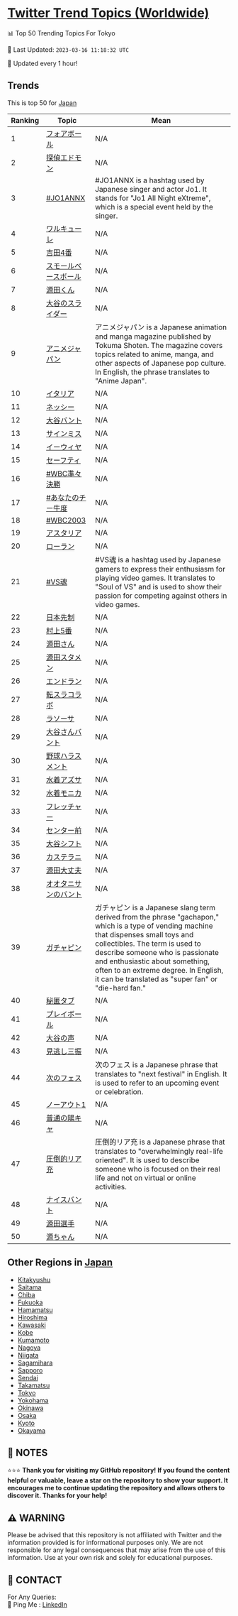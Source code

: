 [Twitter Trend Topics (Worldwide)](https://github.com/ErcinDedeoglu/Twitter-Trend-Topics)
==========


📊 Top 50 Trending Topics For Tokyo

📆 Last Updated: `2023-03-16 11:18:32 UTC`

🔧 Updated every 1 hour!


## Trends

This is top 50 for [Japan](</Japan>)

| Ranking | Topic | Mean |
| ------- | ------------ | ------------ |
| 1 | [フォアボール](http://twitter.com/search?q=%e3%83%95%e3%82%a9%e3%82%a2%e3%83%9c%e3%83%bc%e3%83%ab) | N/A |
| 2 | [探偵エドモン](http://twitter.com/search?q=%e6%8e%a2%e5%81%b5%e3%82%a8%e3%83%89%e3%83%a2%e3%83%b3) | N/A |
| 3 | [#JO1ANNX](http://twitter.com/search?q=%23JO1ANNX) | #JO1ANNX is a hashtag used by Japanese singer and actor Jo1. It stands for "Jo1 All Night eXtreme", which is a special event held by the singer. |
| 4 | [ワルキューレ](http://twitter.com/search?q=%e3%83%af%e3%83%ab%e3%82%ad%e3%83%a5%e3%83%bc%e3%83%ac) | N/A |
| 5 | [吉田4番](http://twitter.com/search?q=%e5%90%89%e7%94%b04%e7%95%aa) | N/A |
| 6 | [スモールベースボール](http://twitter.com/search?q=%e3%82%b9%e3%83%a2%e3%83%bc%e3%83%ab%e3%83%99%e3%83%bc%e3%82%b9%e3%83%9c%e3%83%bc%e3%83%ab) | N/A |
| 7 | [源田くん](http://twitter.com/search?q=%e6%ba%90%e7%94%b0%e3%81%8f%e3%82%93) | N/A |
| 8 | [大谷のスライダー](http://twitter.com/search?q=%e5%a4%a7%e8%b0%b7%e3%81%ae%e3%82%b9%e3%83%a9%e3%82%a4%e3%83%80%e3%83%bc) | N/A |
| 9 | [アニメジャパン](http://twitter.com/search?q=%e3%82%a2%e3%83%8b%e3%83%a1%e3%82%b8%e3%83%a3%e3%83%91%e3%83%b3) | アニメジャパン is a Japanese animation and manga magazine published by Tokuma Shoten. The magazine covers topics related to anime, manga, and other aspects of Japanese pop culture. In English, the phrase translates to "Anime Japan". |
| 10 | [イタリア](http://twitter.com/search?q=%e3%82%a4%e3%82%bf%e3%83%aa%e3%82%a2) | N/A |
| 11 | [ネッシー](http://twitter.com/search?q=%e3%83%8d%e3%83%83%e3%82%b7%e3%83%bc) | N/A |
| 12 | [大谷バント](http://twitter.com/search?q=%e5%a4%a7%e8%b0%b7%e3%83%90%e3%83%b3%e3%83%88) | N/A |
| 13 | [サインミス](http://twitter.com/search?q=%e3%82%b5%e3%82%a4%e3%83%b3%e3%83%9f%e3%82%b9) | N/A |
| 14 | [イーウィヤ](http://twitter.com/search?q=%e3%82%a4%e3%83%bc%e3%82%a6%e3%82%a3%e3%83%a4) | N/A |
| 15 | [セーフティ](http://twitter.com/search?q=%e3%82%bb%e3%83%bc%e3%83%95%e3%83%86%e3%82%a3) | N/A |
| 16 | [#WBC準々決勝](http://twitter.com/search?q=%23WBC%e6%ba%96%e3%80%85%e6%b1%ba%e5%8b%9d) | N/A |
| 17 | [#あなたのチー牛度](http://twitter.com/search?q=%23%e3%81%82%e3%81%aa%e3%81%9f%e3%81%ae%e3%83%81%e3%83%bc%e7%89%9b%e5%ba%a6) | N/A |
| 18 | [#WBC2003](http://twitter.com/search?q=%23WBC2003) | N/A |
| 19 | [アスタリア](http://twitter.com/search?q=%e3%82%a2%e3%82%b9%e3%82%bf%e3%83%aa%e3%82%a2) | N/A |
| 20 | [ローラン](http://twitter.com/search?q=%e3%83%ad%e3%83%bc%e3%83%a9%e3%83%b3) | N/A |
| 21 | [#VS魂](http://twitter.com/search?q=%23VS%e9%ad%82) | #VS魂 is a hashtag used by Japanese gamers to express their enthusiasm for playing video games. It translates to "Soul of VS" and is used to show their passion for competing against others in video games. |
| 22 | [日本先制](http://twitter.com/search?q=%e6%97%a5%e6%9c%ac%e5%85%88%e5%88%b6) | N/A |
| 23 | [村上5番](http://twitter.com/search?q=%e6%9d%91%e4%b8%8a5%e7%95%aa) | N/A |
| 24 | [源田さん](http://twitter.com/search?q=%e6%ba%90%e7%94%b0%e3%81%95%e3%82%93) | N/A |
| 25 | [源田スタメン](http://twitter.com/search?q=%e6%ba%90%e7%94%b0%e3%82%b9%e3%82%bf%e3%83%a1%e3%83%b3) | N/A |
| 26 | [エンドラン](http://twitter.com/search?q=%e3%82%a8%e3%83%b3%e3%83%89%e3%83%a9%e3%83%b3) | N/A |
| 27 | [転スラコラボ](http://twitter.com/search?q=%e8%bb%a2%e3%82%b9%e3%83%a9%e3%82%b3%e3%83%a9%e3%83%9c) | N/A |
| 28 | [ラソーサ](http://twitter.com/search?q=%e3%83%a9%e3%82%bd%e3%83%bc%e3%82%b5) | N/A |
| 29 | [大谷さんバント](http://twitter.com/search?q=%e5%a4%a7%e8%b0%b7%e3%81%95%e3%82%93%e3%83%90%e3%83%b3%e3%83%88) | N/A |
| 30 | [野球ハラスメント](http://twitter.com/search?q=%e9%87%8e%e7%90%83%e3%83%8f%e3%83%a9%e3%82%b9%e3%83%a1%e3%83%b3%e3%83%88) | N/A |
| 31 | [水着アズサ](http://twitter.com/search?q=%e6%b0%b4%e7%9d%80%e3%82%a2%e3%82%ba%e3%82%b5) | N/A |
| 32 | [水着モニカ](http://twitter.com/search?q=%e6%b0%b4%e7%9d%80%e3%83%a2%e3%83%8b%e3%82%ab) | N/A |
| 33 | [フレッチャー](http://twitter.com/search?q=%e3%83%95%e3%83%ac%e3%83%83%e3%83%81%e3%83%a3%e3%83%bc) | N/A |
| 34 | [センター前](http://twitter.com/search?q=%e3%82%bb%e3%83%b3%e3%82%bf%e3%83%bc%e5%89%8d) | N/A |
| 35 | [大谷シフト](http://twitter.com/search?q=%e5%a4%a7%e8%b0%b7%e3%82%b7%e3%83%95%e3%83%88) | N/A |
| 36 | [カステラニ](http://twitter.com/search?q=%e3%82%ab%e3%82%b9%e3%83%86%e3%83%a9%e3%83%8b) | N/A |
| 37 | [源田大丈夫](http://twitter.com/search?q=%e6%ba%90%e7%94%b0%e5%a4%a7%e4%b8%88%e5%a4%ab) | N/A |
| 38 | [オオタニサンのバント](http://twitter.com/search?q=%e3%82%aa%e3%82%aa%e3%82%bf%e3%83%8b%e3%82%b5%e3%83%b3%e3%81%ae%e3%83%90%e3%83%b3%e3%83%88) | N/A |
| 39 | [ガチャピン](http://twitter.com/search?q=%e3%82%ac%e3%83%81%e3%83%a3%e3%83%94%e3%83%b3) | ガチャピン is a Japanese slang term derived from the phrase "gachapon," which is a type of vending machine that dispenses small toys and collectibles. The term is used to describe someone who is passionate and enthusiastic about something, often to an extreme degree. In English, it can be translated as "super fan" or "die-hard fan." |
| 40 | [秘匿タブ](http://twitter.com/search?q=%e7%a7%98%e5%8c%bf%e3%82%bf%e3%83%96) | N/A |
| 41 | [プレイボール](http://twitter.com/search?q=%e3%83%97%e3%83%ac%e3%82%a4%e3%83%9c%e3%83%bc%e3%83%ab) | N/A |
| 42 | [大谷の声](http://twitter.com/search?q=%e5%a4%a7%e8%b0%b7%e3%81%ae%e5%a3%b0) | N/A |
| 43 | [見逃し三振](http://twitter.com/search?q=%e8%a6%8b%e9%80%83%e3%81%97%e4%b8%89%e6%8c%af) | N/A |
| 44 | [次のフェス](http://twitter.com/search?q=%e6%ac%a1%e3%81%ae%e3%83%95%e3%82%a7%e3%82%b9) | 次のフェス is a Japanese phrase that translates to "next festival" in English. It is used to refer to an upcoming event or celebration. |
| 45 | [ノーアウト1](http://twitter.com/search?q=%e3%83%8e%e3%83%bc%e3%82%a2%e3%82%a6%e3%83%881) | N/A |
| 46 | [普通の陽キャ](http://twitter.com/search?q=%e6%99%ae%e9%80%9a%e3%81%ae%e9%99%bd%e3%82%ad%e3%83%a3) | N/A |
| 47 | [圧倒的リア充](http://twitter.com/search?q=%e5%9c%a7%e5%80%92%e7%9a%84%e3%83%aa%e3%82%a2%e5%85%85) | 圧倒的リア充 is a Japanese phrase that translates to "overwhelmingly real-life oriented". It is used to describe someone who is focused on their real life and not on virtual or online activities. |
| 48 | [ナイスバント](http://twitter.com/search?q=%e3%83%8a%e3%82%a4%e3%82%b9%e3%83%90%e3%83%b3%e3%83%88) | N/A |
| 49 | [源田選手](http://twitter.com/search?q=%e6%ba%90%e7%94%b0%e9%81%b8%e6%89%8b) | N/A |
| 50 | [源ちゃん](http://twitter.com/search?q=%e6%ba%90%e3%81%a1%e3%82%83%e3%82%93) | N/A |



## Other Regions in [Japan](</Japan>)

* [Kitakyushu](</Japan/Kitakyushu.md>)
* [Saitama](</Japan/Saitama.md>)
* [Chiba](</Japan/Chiba.md>)
* [Fukuoka](</Japan/Fukuoka.md>)
* [Hamamatsu](</Japan/Hamamatsu.md>)
* [Hiroshima](</Japan/Hiroshima.md>)
* [Kawasaki](</Japan/Kawasaki.md>)
* [Kobe](</Japan/Kobe.md>)
* [Kumamoto](</Japan/Kumamoto.md>)
* [Nagoya](</Japan/Nagoya.md>)
* [Niigata](</Japan/Niigata.md>)
* [Sagamihara](</Japan/Sagamihara.md>)
* [Sapporo](</Japan/Sapporo.md>)
* [Sendai](</Japan/Sendai.md>)
* [Takamatsu](</Japan/Takamatsu.md>)
* [Tokyo](</Japan/Tokyo.md>)
* [Yokohama](</Japan/Yokohama.md>)
* [Okinawa](</Japan/Okinawa.md>)
* [Osaka](</Japan/Osaka.md>)
* [Kyoto](</Japan/Kyoto.md>)
* [Okayama](</Japan/Okayama.md>)



## 📝 NOTES

⭐⭐⭐ **Thank you for visiting my GitHub repository! If you found the content helpful or valuable, leave a star on the repository to show your support. It encourages me to continue updating the repository and allows others to discover it. Thanks for your help!**


## ⚠️ WARNING

Please be advised that this repository is not affiliated with Twitter and the information provided is for informational purposes only. We are not responsible for any legal consequences that may arise from the use of this information. Use at your own risk and solely for educational purposes.


## 📨 CONTACT

 For Any Queries:  
            🏓 Ping Me : [LinkedIn](https://www.linkedin.com/in/ercindedeoglu/)
